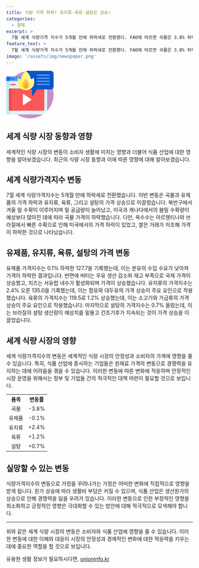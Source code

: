 ```yaml
---
title: 식량 가격 하락! 유지류·육류·설탕은 상승↑
categories:
  - 경제
excerpt: >
  7월 세계 식량가격 지수가 5개월 만에 하락세로 전환했다. FAO에 따르면 곡물은 3.8% 하락하고, 유제품은 0.1% 하락했지만 유지류는 2.4% 상승했고 육류는 1.2% 상승했다. 이는 북반구에서의 곡물 생산량이 늘어남에 따라 곡물가격이 하락하고, 유제품은 수요 부진으로 하락하였으며, 유지류와 육류는 국제 수요 증가에 따라 상승한 것으로 나타났다.
feature_text: >
  7월 세계 식량가격 지수가 5개월 만에 하락세로 전환했다. FAO에 따르면 곡물은 3.8% 하락하고, 유제품은 0.1% 하락했지만 유지류는 2.4% 상승했고 육류는 1.2% 상승했다. 이는 북반구에서의 곡물 생산량이 늘어남에 따라 곡물가격이 하락하고, 유제품은 수요 부진으로 하락하였으며, 유지류와 육류는 국제 수요 증가에 따라 상승한 것으로 나타났다.
image: '/assets/img/newspaper.png'
---
```


<p><img src="/assets/img/news.png" alt="rentncar 속보" /></p>

<h2>세계 식량 시장 동향과 영향</h2>

<p data-ke-size="size16">세계적인 식량 시장의 변동이 소비자 생활에 미치는 영향과 더불어 식품 산업에 대한 영향을 알아보겠습니다. 최근의 식량 시장 동향과 이에 따른 영향에 대해 알아보겠습니다.</p>

<h2>세계 식량가격지수 변동</h2>

<p>7월 세계 식량가격지수는 5개월 만에 하락세로 전환했습니다. 이번 변동은 곡물과 유제품의 가격 하락과 유지류, 육류, 그리고 설탕의 가격 상승으로 이끌렸습니다. 북반구에서 겨울 밀 수확이 이루어지며 밀 공급량이 늘어났고, 미국과 캐나다에서의 봄밀 수확량이 예상보다 많아진 데에 따라 곡물 가격이 하락했습니다. 다만, 옥수수는 아르헨티나와 브라질에서 빠른 수확으로 인해 미국에서의 가격 하락이 있었고, 쌀은 거래가 저조해 가격이 하락한 것으로 나타났습니다.</p>

<h2>유제품, 유지류, 육류, 설탕의 가격 변동</h2>

<p>유제품 가격지수는 0.1% 하락한 127.7을 기록했는데, 이는 분유의 수입 수요가 낮아져 가격이 하락한 결과입니다. 반면에 버터는 우유 생산 감소와 재고 부족으로 국제 가격이 상승했고, 치즈는 서유럽 내수가 활성화되며 가격이 상승했습니다. 유지류의 가격지수는 2.4% 오른 135.0을 기록했는데, 이는 팜유와 대두유의 가격 상승이 주요 요인으로 작용했습니다. 육류의 가격지수는 119.5로 1.2% 상승했는데, 이는 소고기와 가금류의 가격 상승이 주요 요인으로 작용했습니다. 마지막으로 설탕의 가격지수는 0.7% 올랐는데, 이는 브라질의 설탕 생산량이 예상치를 밑돌고 건조기후가 지속되는 것이 가격 상승을 이끌었습니다.</p>

<h2>세계 식량 시장의 영향</h2>

<p>세계 식량가격지수의 변동은 세계적인 식량 시장의 안정성과 소비자의 가계에 영향을 줄 수 있습니다. 특히, 식품 산업에 종사하는 기업들은 원재료 가격의 변동으로 경쟁력을 유지하는 데에 어려움을 겪을 수 있습니다. 이러한 변동에 따른 변화에 적응하며 안정적인 시장 운영을 위해서는 정부 및 기업들 간의 적극적인 대책 마련이 필요할 것으로 보입니다.</p>

<table>
    <tbody>
        <tr>
            <td style="text-align: center; height: 17px;"><b>품목</b></td>
            <td style="text-align: center; height: 17px;"><b>변동률</b></td>
        </tr>
        <tr>
            <td style="text-align: center; height: 17px;">곡물</td>
            <td style="text-align: center; height: 17px;">-3.8%</td>
        </tr>
        <tr>
            <td style="text-align: center; height: 17px;">유제품</td>
            <td style="text-align: center; height: 17px;">-0.1%</td>
        </tr>
        <tr>
            <td style="text-align: center; height: 17px;">유지류</td>
            <td style="text-align: center; height: 17px;">+2.4%</td>
        </tr>
        <tr>
            <td style="text-align: center; height: 17px;">육류</td>
            <td style="text-align: center; height: 17px;">+1.2%</td>
        </tr>
        <tr>
            <td style="text-align: center; height: 17px;">설탕</td>
            <td style="text-align: center; height: 17px;">+0.7%</td>
        </tr>
    </tbody>
</table>

<h2>실망할 수 있는 변동</h2>

<p>식량가격지수의 변동으로 가정을 꾸려나가는 가정은 어떠한 변화에 직접적으로 영향을 받게 됩니다. 원가 상승에 따라 생활비 부담은 커질 수 있으며, 식품 산업은 생산원가의 상승으로 인해 경쟁력을 잃을 우려가 있습니다. 이러한 변동으로 인한 부정적인 영향을 최소화하고 긍정적인 영향은 극대화할 수 있는 방안에 대해 적극적으로 모색해야 합니다.</p>

<hr>

<p>위와 같은 세계 식량 시장의 변동은 소비자와 식품 산업에 영향을 줄 수 있습니다. 이러한 변동에 대한 이해와 대응이 시장의 안정성과 경제적인 변화에 대한 적응력을 키우는 데에 중요한 역할을 할 것으로 보입니다.</p>
유용한 생활 정보가 필요하시다면, <a href="https://onioninfo.kr" rel="dofollow">onioninfo.kr</a>


